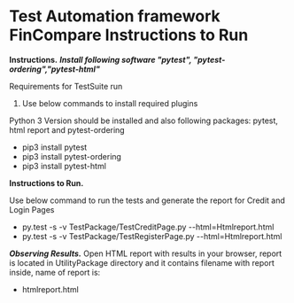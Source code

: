 # Test Automation framework FinCompare Instructions to Run

********Instructions.********
***********Install following software "pytest", "pytest-ordering","pytest-html"***********

Requirements for TestSuite run

1) Use below commands to install required plugins

Python 3 Version should be installed and also following packages:
pytest, html report and pytest-ordering

- pip3 install pytest
- pip3 install pytest-ordering
- pip3 install pytest-html

********Instructions to Run.********

Use below command to run the tests and generate the report for Credit and Login Pages

* py.test -s -v TestPackage/TestCreditPage.py --html=Htmlreport.html
* py.test -s -v TestPackage/TestRegisterPage.py --html=Htmlreport.html 


*****Observing Results.*****
Open HTML report with results in your browser, report is located in UtilityPackage directory 
and it contains filename with report inside, name of report is:
* htmlreport.html


